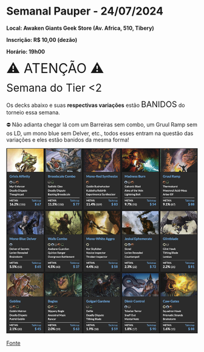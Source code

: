 # Semanal Pauper - 24/07/2024

**Local: Awaken Giants Geek Store (Av. Africa, 510, Tibery)**

**Inscrição: R$ 10,00 (dezão)**

**Horário: 19h00**

<span style="font-size:2.5em;">⚠️ ATENÇÃO ⚠️</span>

<span style="font-size:2em;">Semana do Tier <2</span>

Os decks abaixo e suas **respectivas variações** estão <span style="font-size:1.5em;">BANIDOS</span> do torneio essa semana.

⛔️ Não adianta chegar lá com um Barreiras sem combo, um Gruul Ramp sem os LD, um mono blue sem Delver, etc., todos esses entram na questão das variações e eles estão banidos da mesma forma!

![invalid decks](./invalid_decks.png)

[Fonte](https://www.mtggoldfish.com/metagame/pauper#paper)